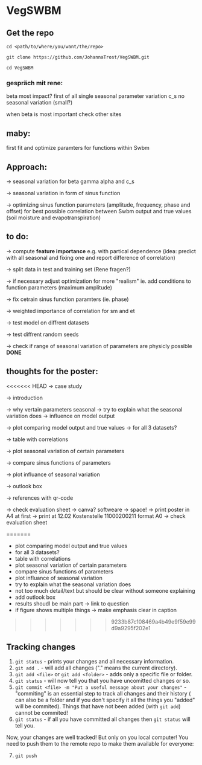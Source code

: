 # VegSWBM

## Get the repo
`cd <path/to/where/you/want/the/repo>`

`git clone https://github.com/JohannaTrost/VegSWBM.git`

`cd VegSWBM`
### gespräch mit rene:
beta most impact?
first of all single seasonal parameter variation
c_s no seasonal variation (small?)

when beta is most important check other sites

## maby:

first fit and optimize paramters for functions within Swbm 

## Approach:

-> seasonal variation for beta gamma alpha and c_s

-> seasonal variation in form of sinus function

-> optimizing sinus function parameters (amplitude, frequency, phase and offset) for best possible correlation between Swbm output and true values (soil moisture and evapotranspiration)

## to do:

-> compute **feature importance** e.g. with partical dependence (idea: predict with all seasonal and fixing one and report difference of correlation)

-> split data in test and training set (Rene fragen?)

-> if necessary adjust optimization for more "realism" ie. add conditions to function parameters (maximum amplitude)

-> fix cetrain sinus function paramters (ie. phase)

-> weighted importance of correlation for sm and et

-> test model on diffrent datasets 

-> test diffrent random seeds

-> check if range of seasonal variation of parameters are physicly possible **DONE**

## thoughts for the poster:
<<<<<<< HEAD
-> case study

-> introduction

-> why vertain parameters seasonal
-> try to explain what the seasonal variation does 
-> influence on model output

-> plot comparing model output and true values 
-> for all 3 datasets?

-> table with correlations

-> plot seasonal variation of certain parameters

-> compare sinus functions of parameters

-> plot influance of seasonal variation

-> outlook box

-> references with qr-code

-> check evaluation sheet
-> canva? softweare
-> space!
-> print poster in A4 at first 
-> print at 12.02 Kostenstelle 11000200211 format A0
-> check evaluation sheet 

=======
- plot comparing model output and true values 
- for all 3 datasets?
- table with correlations
- plot seasonal variation of certain parameters
- compare sinus functions of parameters
- plot influance of seasonal variation
- try to explain what the seasonal variation does 
- not too much detail/text but should be clear without someone explaining
- add outlook box
- results shoudl be main part -> link to question
- if figure shows multiple things -> make emphasis clear in caption
>>>>>>> 9233b87c108469a4b49e9f59e99d9a9295f202e1

## Tracking changes

1. `git status` - prints your changes and all necessary information.
2. `git add .` - will add all changes ("." means the current directory).
3. `git add <file>` or `git add <folder>` - adds only a specific file or folder.
4. `git status` - will now tell you that you have uncomitted changes or so.
5. `git commit <file> -m "Put a useful message about your changes"` - "commiting" is an essential step to track all changes and their history (<file> can also be a folder and if you don't specify it all the things you "added" will be commited). Things that have not been added (with `git add`) cannot be commited!
6. `git status` - if all you have committed all changes then `git status` will tell you.

Now, your changes are well tracked! But only on you local computer! You need to push them to the remote repo to make them available for everyone:

7. `git push`


